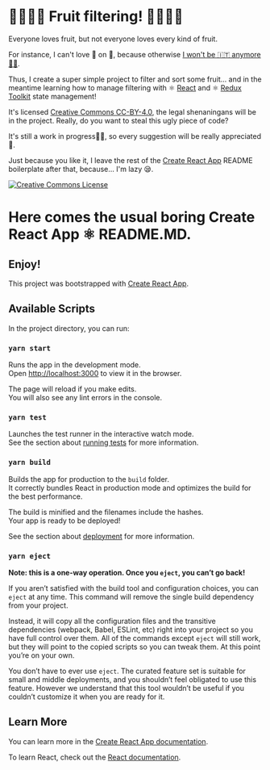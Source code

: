 # 🍒🍋🍇🍓 Fruit filtering! 🍌🍍🍎🍑

Everyone loves fruit, but not everyone loves every kind of fruit.

For instance, I can't love 🍍 on 🍕, because otherwise [I won't be 🇮🇹 anymore 🤌🤌](https://www.youtube.com/watch?v=EDUy3Y_w9Tk).

Thus, I create a super simple project to filter and sort some fruit... and in the meantime learning how to manage filtering with ⚛️ [React](https://en.reactjs.org/) and ⚛️ [Redux Toolkit](https://redux-toolkit.js.org/) state management!

It's licensed [Creative Commons CC-BY-4.0](https://creativecommons.org/licenses//4.0/), the legal shenaningans will be in the project.
Really, do you want to steal this ugly piece of code?

It's still a work in progress👷‍♀️, so every suggestion will be really appreciated 🙏.

Just because you like it, I leave the rest of the [Create React App](https://github.com/facebook/create-react-app) README boilerplate after that, because... I'm lazy 😪.

<a rel="license" href="http://creativecommons.org/licenses/by/4.0/"><img alt="Creative Commons License" style="border-width:0" src="https://i.creativecommons.org/l/by/4.0/88x31.png" /></a>

# Here comes the usual boring Create React App ⚛️ README.MD.

## Enjoy!

This project was bootstrapped with [Create React App](https://github.com/facebook/create-react-app).

## Available Scripts

In the project directory, you can run:

### `yarn start`

Runs the app in the development mode.\
Open [http://localhost:3000](http://localhost:3000) to view it in the browser.

The page will reload if you make edits.\
You will also see any lint errors in the console.

### `yarn test`

Launches the test runner in the interactive watch mode.\
See the section about [running tests](https://facebook.github.io/create-react-app/docs/running-tests) for more information.

### `yarn build`

Builds the app for production to the `build` folder.\
It correctly bundles React in production mode and optimizes the build for the best performance.

The build is minified and the filenames include the hashes.\
Your app is ready to be deployed!

See the section about [deployment](https://facebook.github.io/create-react-app/docs/deployment) for more information.

### `yarn eject`

**Note: this is a one-way operation. Once you `eject`, you can’t go back!**

If you aren’t satisfied with the build tool and configuration choices, you can `eject` at any time. This command will remove the single build dependency from your project.

Instead, it will copy all the configuration files and the transitive dependencies (webpack, Babel, ESLint, etc) right into your project so you have full control over them. All of the commands except `eject` will still work, but they will point to the copied scripts so you can tweak them. At this point you’re on your own.

You don’t have to ever use `eject`. The curated feature set is suitable for small and middle deployments, and you shouldn’t feel obligated to use this feature. However we understand that this tool wouldn’t be useful if you couldn’t customize it when you are ready for it.

## Learn More

You can learn more in the [Create React App documentation](https://facebook.github.io/create-react-app/docs/getting-started).

To learn React, check out the [React documentation](https://reactjs.org/).
